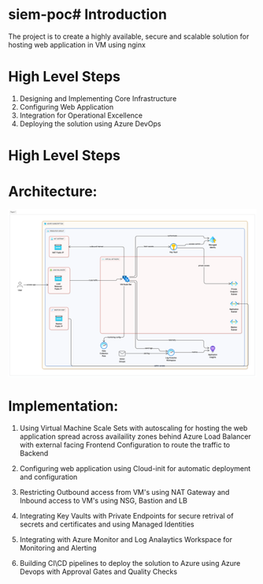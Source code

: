 # siem-poc# Introduction 
The project is to create a highly available, secure and scalable solution for hosting web application in VM using nginx

# High Level Steps

1.	Designing and Implementing Core Infrastructure
2.	Configuring Web Application
3.	Integration for Operational Excellence
4.	Deploying the solution using Azure DevOps

# High Level Steps

# Architecture:

![alt text](image.png)


# Implementation:

1. Using Virtual Machine Scale Sets with autoscaling for hosting the web application spread across availaility zones behind Azure Load Balancer with external facing Frontend Configuration to route the traffic to Backend

2. Configuring web application using Cloud-init for automatic deployment and configuration

3. Restricting Outbound access from VM's using NAT Gateway and Inbound access to VM's using NSG, Bastion and LB

4. Integrating Key Vaults with Private Endpoints for secure retrival of secrets and certificates and using Managed Identities

5. Integrating with Azure Monitor and Log Analaytics Workspace for Monitoring and Alerting

6. Building CI\CD pipelines to deploy the solution to Azure using Azure Devops with Approval Gates and Quality Checks








